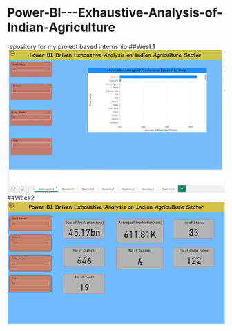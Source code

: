 # Power-BI---Exhaustive-Analysis-of-Indian-Agriculture
repository for my project based internship 
##Week1 
![Week1](Results/Week1.gif)
##Week2
![Week2](Results/Week2.png)

